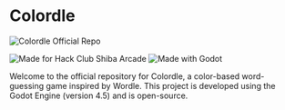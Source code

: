 # Colordle

![Colordle Official Repo](./assets/github-header-banner.png)

![Made for Hack Club Shiba Arcade](https://img.shields.io/badge/Hack%20Club-Shiba%20Arcade-FF2201?style=for-the-badge&logo=hackclub&link=shiba.hackclub.com)
![Made with Godot](https://img.shields.io/badge/Made%20with-Godot-478CBF?style=for-the-badge&logo=godotengine&link=godotengine.org)

Welcome to the official repository for Colordle, a color-based word-guessing game inspired by Wordle. This project is developed using the Godot Engine (version 4.5) and is open-source.